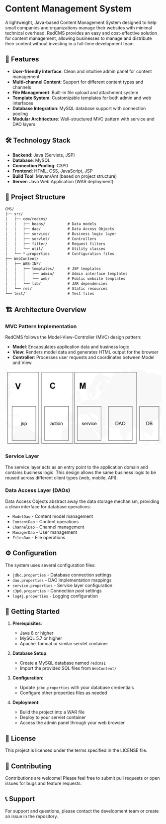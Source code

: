 # Content Management System

A lightweight, Java-based Content Management System designed to help small companies and organizations manage their websites with minimal technical overhead. RedCMS provides an easy and cost-effective solution for content management, allowing businesses to manage and distribute their content without investing in a full-time development team.

## 🚀 Features

- **User-friendly Interface**: Clean and intuitive admin panel for content management
- **Multi-channel Content**: Support for different content types and channels
- **File Management**: Built-in file upload and attachment system
- **Template System**: Customizable templates for both admin and web interfaces
- **Database Integration**: MySQL database support with connection pooling
- **Modular Architecture**: Well-structured MVC pattern with service and DAO layers

## 🛠️ Technology Stack

- **Backend**: Java (Servlets, JSP)
- **Database**: MySQL
- **Connection Pooling**: C3P0
- **Frontend**: HTML, CSS, JavaScript, JSP
- **Build Tool**: Maven/Ant (based on project structure)
- **Server**: Java Web Application (WAR deployment)

## 📁 Project Structure

```
CMS/
├── src/
│   ├── com/redcms/
│   │   ├── beans/          # Data models
│   │   ├── dao/            # Data Access Objects
│   │   ├── service/        # Business logic layer
│   │   ├── servlet/        # Controllers
│   │   ├── filter/         # Request filters
│   │   └── util/           # Utility classes
│   └── *.properties        # Configuration files
├── WebContent/
│   ├── WEB-INF/
│   │   ├── templates/      # JSP templates
│   │   │   ├── admin/      # Admin interface templates
│   │   │   └── web/        # Public website templates
│   │   └── lib/            # JAR dependencies
│   └── res/                # Static resources
└── test/                   # Test files
```

## 🏗️ Architecture Overview

### MVC Pattern Implementation
RedCMS follows the Model-View-Controller (MVC) design pattern:

- **Model**: Encapsulates application data and business logic
- **View**: Renders model data and generates HTML output for the browser
- **Controller**: Processes user requests and coordinates between Model and View

![MVC Architecture](https://github.com/xuan13hao/CMS/blob/master/mvc.PNG)

### Service Layer
The service layer acts as an entry point to the application domain and contains business logic. This design allows the same business logic to be reused across different client types (web, mobile, API).

### Data Access Layer (DAOs)
Data Access Objects abstract away the data storage mechanism, providing a clean interface for database operations:

- `ModelDao` - Content model management
- `ContentDao` - Content operations
- `ChannelDao` - Channel management
- `ManagerDao` - User management
- `FilesDao` - File operations

<!-- ![DAO Architecture](https://github.com/xuan13hao/CMS/blob/master/Capture.PNG) -->

## ⚙️ Configuration

The system uses several configuration files:

- `jdbc.properties` - Database connection settings
- `dao.properties` - DAO implementation mappings
- `service.properties` - Service layer configuration
- `c3p0.properties` - Connection pool settings
- `log4j.properties` - Logging configuration

## 🚀 Getting Started

1. **Prerequisites**:
   - Java 8 or higher
   - MySQL 5.7 or higher
   - Apache Tomcat or similar servlet container

2. **Database Setup**:
   - Create a MySQL database named `redcms1`
   - Import the provided SQL files from `WebContent/`

3. **Configuration**:
   - Update `jdbc.properties` with your database credentials
   - Configure other properties files as needed

4. **Deployment**:
   - Build the project into a WAR file
   - Deploy to your servlet container
   - Access the admin panel through your web browser

## 📝 License

This project is licensed under the terms specified in the LICENSE file.

## 🤝 Contributing

Contributions are welcome! Please feel free to submit pull requests or open issues for bugs and feature requests.

## 📞 Support

For support and questions, please contact the development team or create an issue in the repository.
